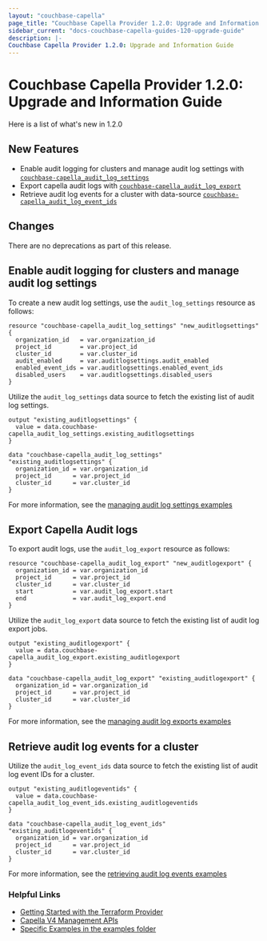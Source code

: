 ```yaml
---
layout: "couchbase-capella"
page_title: "Couchbase Capella Provider 1.2.0: Upgrade and Information Guide"
sidebar_current: "docs-couchbase-capella-guides-120-upgrade-guide"
description: |-
Couchbase Capella Provider 1.2.0: Upgrade and Information Guide
---
```


# Couchbase Capella Provider 1.2.0: Upgrade and Information Guide

Here is a list of what's new in 1.2.0

## New Features

* Enable audit logging for clusters and manage audit log settings with [`couchbase-capella_audit_log_settings`](https://registry.terraform.io/providers/couchbasecloud/couchbase-capella/latest/docs/resources/audit_log_settings)
* Export capella audit logs with [`couchbase-capella_audit_log_export`](https://registry.terraform.io/providers/couchbasecloud/couchbase-capella/latest/docs/resources/audit_log_export)
* Retrieve audit log events for a cluster with data-source [`couchbase-capella_audit_log_event_ids`](https://registry.terraform.io/providers/couchbasecloud/couchbase-capella/latest/docs/data-sources/audit_log_event_ids)

## Changes

There are no deprecations as part of this release.

## Enable audit logging for clusters and manage audit log settings

To create a new audit log settings, use the `audit_log_settings` resource as follows:

```
resource "couchbase-capella_audit_log_settings" "new_auditlogsettings" {
  organization_id   = var.organization_id
  project_id        = var.project_id
  cluster_id        = var.cluster_id
  audit_enabled     = var.auditlogsettings.audit_enabled
  enabled_event_ids = var.auditlogsettings.enabled_event_ids
  disabled_users    = var.auditlogsettings.disabled_users
}
```

Utilize the `audit_log_settings` data source to fetch the existing list of audit log settings.

```
output "existing_auditlogsettings" {
  value = data.couchbase-capella_audit_log_settings.existing_auditlogsettings
}

data "couchbase-capella_audit_log_settings" "existing_auditlogsettings" {
  organization_id = var.organization_id
  project_id      = var.project_id
  cluster_id      = var.cluster_id
}
```
For more information, see the [managing audit log settings examples](https://github.com/jollytachome/terraform-provider-couchbase-capella/blob/master/examples/audit_log_settings)


## Export Capella Audit logs

To export audit logs, use the `audit_log_export` resource as follows:

```
resource "couchbase-capella_audit_log_export" "new_auditlogexport" {
  organization_id = var.organization_id
  project_id      = var.project_id
  cluster_id      = var.cluster_id
  start           = var.audit_log_export.start
  end             = var.audit_log_export.end
}
```

Utilize the `audit_log_export` data source to fetch the existing list of audit log export jobs.

```
output "existing_auditlogexport" {
  value = data.couchbase-capella_audit_log_export.existing_auditlogexport
}

data "couchbase-capella_audit_log_export" "existing_auditlogexport" {
  organization_id = var.organization_id
  project_id      = var.project_id
  cluster_id      = var.cluster_id
}
```

For more information, see the [managing audit log exports examples](https://github.com/jollytachome/terraform-provider-couchbase-capella/blob/master/examples/audit_log_export)

## Retrieve audit log events for a cluster

Utilize the `audit_log_event_ids` data source to fetch the existing list of audit log event IDs for a cluster.

```
output "existing_auditlogeventids" {
  value = data.couchbase-capella_audit_log_event_ids.existing_auditlogeventids
}

data "couchbase-capella_audit_log_event_ids" "existing_auditlogeventids" {
  organization_id = var.organization_id
  project_id      = var.project_id
  cluster_id      = var.cluster_id
}
```
For more information, see the [retrieving audit log events examples](https://github.com/jollytachome/terraform-provider-couchbase-capella/blob/master/examples/audit_logs_event_ids)


### Helpful Links

- [Getting Started with the Terraform Provider](https://github.com/jollytachome/terraform-provider-couchbase-capella/blob/master/examples/getting_started)
- [Capella V4 Management APIs](https://docs.couchbase.com/cloud/management-api-reference/index.html)
- [Specific Examples in the examples folder](https://github.com/jollytachome/terraform-provider-couchbase-capella/blob/master/examples)